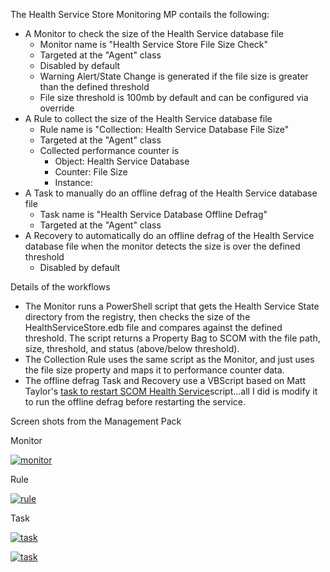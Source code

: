 The Health Service Store Monitoring MP contails the following:

-   A Monitor to check the size of the Health Service database file
    -   Monitor name is "Health Service Store File Size Check"
    -   Targeted at the "Agent" class
    -   Disabled by default
    -   Warning Alert/State Change is generated if the file size is greater than the defined threshold
    -   File size threshold is 100mb by default and can be configured via override
-   A Rule to collect the size of the Health Service database file
    -   Rule name is "Collection: Health Service Database File Size"
    -   Targeted at the "Agent" class
    -   Collected performance counter is
        -   Object: Health Service Database
        -   Counter: File Size
        -   Instance: <Path to health service store file>
-   A Task to manually do an offline defrag of the Health Service database file
    -   Task name is "Health Service Database Offline Defrag"
    -   Targeted at the "Agent" class
-   A Recovery to automatically do an offline defrag of the Health Service database file when the monitor detects the size is over the defined threshold
    -   Disabled by default

Details of the workflows

-   The Monitor runs a PowerShell script that gets the Health Service State directory from the registry, then checks the size of the HealthServiceStore.edb file and compares against the defined threshold. The script returns a Property Bag to SCOM with the file path, size, threshold, and status (above/below threshold).
-   The Collection Rule uses the same script as the Monitor, and just uses the file size property and maps it to performance counter data.
-   The offline defrag Task and Recovery use a VBScript based on Matt Taylor's [task to restart SCOM Health Service](https://blogs.technet.microsoft.com/b/scom_atlas/archive/2015/05/21/task-to-restart-scom-health-service.aspx)script...all I did is modify it to run the offline defrag before restarting the service.

Screen shots from the Management Pack

Monitor

[![monitor](https://msdnshared.blob.core.windows.net/media/TNBlogsFS/prod.evol.blogs.technet.com/CommunityServer.Blogs.Components.WeblogFiles/00/00/00/66/99/metablogapi/monitor_thumb_52240F30.png "monitor")](https://msdnshared.blob.core.windows.net/media/TNBlogsFS/prod.evol.blogs.technet.com/CommunityServer.Blogs.Components.WeblogFiles/00/00/00/66/99/metablogapi/monitor_257633F5.png)

Rule

[![rule](https://msdnshared.blob.core.windows.net/media/TNBlogsFS/prod.evol.blogs.technet.com/CommunityServer.Blogs.Components.WeblogFiles/00/00/00/66/99/metablogapi/rule_thumb_495BB8F7.png "rule")](https://msdnshared.blob.core.windows.net/media/TNBlogsFS/prod.evol.blogs.technet.com/CommunityServer.Blogs.Components.WeblogFiles/00/00/00/66/99/metablogapi/rule_6AB63D31.png)

Task

[![task](https://msdnshared.blob.core.windows.net/media/TNBlogsFS/prod.evol.blogs.technet.com/CommunityServer.Blogs.Components.WeblogFiles/00/00/00/66/99/metablogapi/task_thumb_21DC78D3.png "task")](https://msdnshared.blob.core.windows.net/media/TNBlogsFS/prod.evol.blogs.technet.com/CommunityServer.Blogs.Components.WeblogFiles/00/00/00/66/99/metablogapi/task_11A8FEC7.png)

[![task](https://msdnshared.blob.core.windows.net/media/TNBlogsFS/prod.evol.blogs.technet.com/CommunityServer.Blogs.Components.WeblogFiles/00/00/00/66/99/metablogapi/task_thumb_6B26CFE1.png "task")](https://msdnshared.blob.core.windows.net/media/TNBlogsFS/prod.evol.blogs.technet.com/CommunityServer.Blogs.Components.WeblogFiles/00/00/00/66/99/metablogapi/task_209D0156.png)

